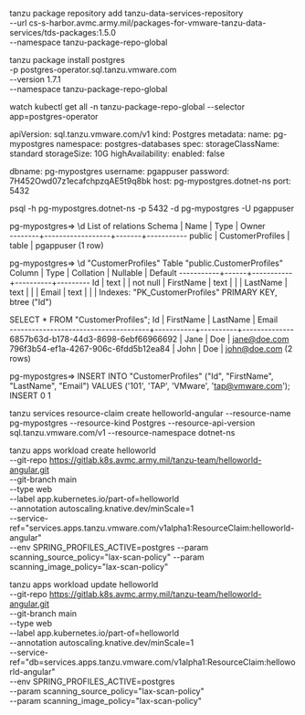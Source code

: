 tanzu package repository add tanzu-data-services-repository \
    --url cs-s-harbor.avmc.army.mil/packages-for-vmware-tanzu-data-services/tds-packages:1.5.0 \
    --namespace tanzu-package-repo-global 

tanzu package install postgres \
    -p postgres-operator.sql.tanzu.vmware.com \
    --version 1.7.1 \
    --namespace tanzu-package-repo-global 

watch kubectl get all -n tanzu-package-repo-global  --selector app=postgres-operator 

apiVersion: sql.tanzu.vmware.com/v1
kind: Postgres
metadata:
  name: pg-mypostgres
  namespace: postgres-databases
spec:
  storageClassName: standard
  storageSize: 10G
  highAvailability:
    enabled: false

dbname: pg-mypostgres
username: pgappuser
password: 7H452Owd07z1ecafchpzqAE5t9q8bk
host: pg-mypostgres.dotnet-ns
port: 5432

psql -h pg-mypostgres.dotnet-ns -p 5432 -d pg-mypostgres -U pgappuser

pg-mypostgres=> \d
               List of relations
 Schema |       Name       | Type  |   Owner   
--------+------------------+-------+-----------
 public | CustomerProfiles | table | pgappuser
(1 row)

pg-mypostgres=> \d "CustomerProfiles"
          Table "public.CustomerProfiles"
  Column   | Type | Collation | Nullable | Default 
-----------+------+-----------+----------+---------
 Id        | text |           | not null | 
 FirstName | text |           |          | 
 LastName  | text |           |          | 
 Email     | text |           |          | 
Indexes:
    "PK_CustomerProfiles" PRIMARY KEY, btree ("Id")

SELECT * FROM "CustomerProfiles";
                  Id                  | FirstName | LastName |    Email     
--------------------------------------+-----------+----------+--------------
 6857b63d-b178-44d3-8698-6ebf66966692 | Jane      | Doe      | jane@doe.com
 796f3b54-ef1a-4267-906c-6fdd5b12ea84 | John      | Doe      | john@doe.com
(2 rows)

pg-mypostgres=> INSERT INTO "CustomerProfiles" ("Id", "FirstName", "LastName", "Email") VALUES ('101', 'TAP', 'VMware', 'tap@vmware.com');
INSERT 0 1

tanzu services resource-claim create helloworld-angular --resource-name pg-mypostgres --resource-kind Postgres --resource-api-version sql.tanzu.vmware.com/v1 --resource-namespace dotnet-ns

tanzu apps workload create helloworld \
  --git-repo https://gitlab.k8s.avmc.army.mil/tanzu-team/helloworld-angular.git \
  --git-branch main \
  --type web \
  --label app.kubernetes.io/part-of=helloworld \
  --annotation autoscaling.knative.dev/minScale=1 \
  --service-ref="services.apps.tanzu.vmware.com/v1alpha1:ResourceClaim:helloworld-angular" \
  --env SPRING_PROFILES_ACTIVE=postgres
  --param scanning_source_policy="lax-scan-policy"
  --param scanning_image_policy="lax-scan-policy"



tanzu apps workload update helloworld \
  --git-repo https://gitlab.k8s.avmc.army.mil/tanzu-team/helloworld-angular.git \
  --git-branch main \
  --type web \
  --label app.kubernetes.io/part-of=helloworld \
  --annotation autoscaling.knative.dev/minScale=1 \
  --service-ref="db=services.apps.tanzu.vmware.com/v1alpha1:ResourceClaim:helloworld-angular" \
  --env SPRING_PROFILES_ACTIVE=postgres \
  --param scanning_source_policy="lax-scan-policy" \
  --param scanning_image_policy="lax-scan-policy" 

